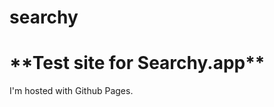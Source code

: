 # searchy
<!DOCTYPE html>
<html>
  <head>
  <title>searchy.github.app</title>
  </head>
<body>
  <h1>**Test site for Searchy.app**</h1>
<p>I'm hosted with Github Pages.</p>
</body>
</html>
